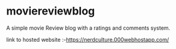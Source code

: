 # moviereviewblog

A simple movie Review blog with a ratings and comments system.

link to hosted website :-https://nerdculture.000webhostapp.com/
